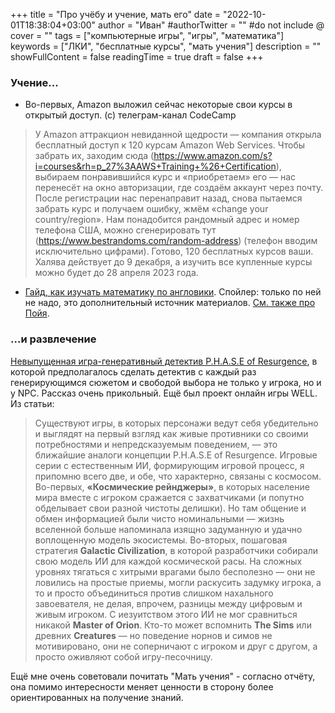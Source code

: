+++
title = "Про учёбу и учение, мать его"
date = "2022-10-01T18:38:04+03:00"
author = "Иван"
#authorTwitter = "" #do not include @
cover = ""
tags = ["компьютерные игры", "игры", "математика"]
keywords = ["ЛКИ", "бесплатные курсы", "мать учения"]
description = ""
showFullContent = false
readingTime = true
draft = false
+++

### Учение...

- Во-первых, Amazon выложил сейчас некоторые свои курсы в открытый доступ. (с) телеграм-канал CodeCamp

>У Amazon аттракцион невиданной щедрости — компания открыла бесплатный доступ к 120 курсам Amazon Web Services.
>Чтобы забрать их, заходим сюда (https://www.amazon.com/s?i=courses&rh=p_27%3AAWS+Training+%26+Certification), выбираем понравившийся курс и «приобретаем» его — нас перенесёт на окно авторизации, где создаём аккаунт через почту. После регистрации нас перенаправит назад, снова пытаемся забрать курс и получаем ошибку, жмём «change your country/region». Нам понадобится рандомный адрес и номер телефона США, можно сгенерировать тут (https://www.bestrandoms.com/random-address) (телефон вводим исключительно цифрами).
>Готово, 120 бесплатных курсов ваши. Халява действует до 9 декабря, а изучить все купленные курсы можно будет до 28 апреля 2023 года.

- [Гайд, как изучать математику по англовики](https://en.wikipedia.org/wiki/Help:Using_Wikipedia_for_mathematics_self-study). Спойлер: только по ней не надо, это дополнительный источник материалов. [См. также про Пойя](/posts/interesting_things3_math).

### ...и развлечение

[Невыпущенная игра-генеративный детектив P.H.A.S.E of Resurgence](http://lki.ru/text.php?id=1189), в которой предполагалось сделать детектив с каждый раз генерирующимся сюжетом и свободой выбора не только у игрока, но и у NPC. Рассказ очень прикольный. Ещё был проект онлайн игры WELL. Из статьи:


>Существуют игры, в которых персонажи ведут себя убедительно и выглядят на первый взгляд как живые противники со своими потребностями и непредсказуемым поведением, — это ближайшие аналоги концепции P.H.A.S.E of Resurgence. Игровые серии с естественным ИИ, формирующим игровой процесс, я припомню всего две, и обе, что характерно, связаны с космосом.
Во-первых, **«Космические рейнджеры»**, в которых население мира вместе с игроком сражается с захватчиками (и попутно обделывает свои разной чистоты делишки). Но там общение и обмен информацией были чисто номинальными — жизнь вселенной больше напоминала изящно задуманную и удачно воплощенную модель экосистемы.
Во-вторых, пошаговая стратегия **Galactic Civilization**, в которой разработчики собирали свою модель ИИ для каждой космической расы. На сложных уровнях тягаться с хитрыми врагами было бесполезно — они не ловились на простые приемы, могли раскусить задумку игрока, а то и просто объединиться против слишком нахального завоевателя, не делая, впрочем, разницы между цифровым и живым игроком. С иезуитством этого ИИ не мог сравниться никакой **Master of Orion**.
Кто-то может вспомнить **The Sims** или древних **Creatures** — но поведение норнов и симов не мотивировано, они не соперничают с игроком и друг с другом, а просто оживляют собой игру-песочницу.

Ещё мне очень советовали почитать "Мать учения" - согласно отчёту, она помимо интересности меняет ценности в сторону более ориентированных на получение знаний.